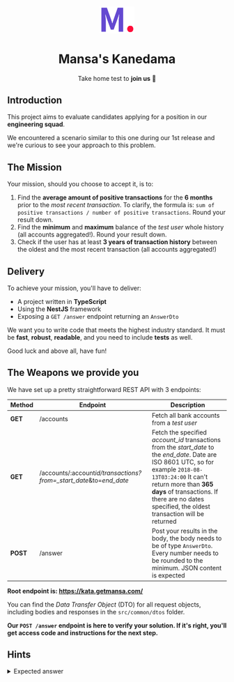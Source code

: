 <p align="center"><a href="https://github.com/MansaGroup/kanedama" target="blank"><img src="../.github/assets/logo.png" width="80" alt="Mansa's Logo" /></a></p>
<h1 align="center">Mansa's Kanedama</h1>
<p align="center">Take home test to <b>join us</b> 💜</p>

## Introduction

This project aims to evaluate candidates applying for a position in our
**engineering squad**.

We encountered a scenario similar to this one during our 1st release and
we're curious to see your approach to this problem.

## The Mission

Your mission, should you choose to accept it, is to:

1. Find the **average amount of positive transactions** for the **6 months**
   prior to the _most recent transaction_. To clarify, the formula is:
   `sum of positive transactions / number of positive transactions`.
   Round your result down.
2. Find the **minimum** and **maximum** balance of the _test user_
   whole history (all accounts aggregated!). Round your result down.
3. Check if the user has at least **3 years of transaction history** between
   the oldest and the most recent transaction (all accounts aggregated!)

## Delivery

To achieve your mission, you'll have to deliver:

- A project written in **TypeScript**
- Using the **NestJS** framework
- Exposing a `GET /answer` endpoint returning an `AnswerDto`

We want you to write code that meets the highest industry standard. It must be
**fast**, **robust**, **readable**, and you need to include **tests** as well.

Good luck and above all, have fun!

## The Weapons we provide you

We have set up a pretty straightforward REST API with 3 endpoints:

| Method   | Endpoint                                                            | Description                                                                                                                                                                                                                                                                         |
| -------- | ------------------------------------------------------------------- | ----------------------------------------------------------------------------------------------------------------------------------------------------------------------------------------------------------------------------------------------------------------------------------- |
| **GET**  | /accounts                                                           | Fetch all bank accounts from a _test user_                                                                                                                                                                                                                                          |
| **GET**  | /accounts/:account*id/transactions?from=\_start_date*&to=_end_date_ | Fetch the specified _account_id_ transactions from the _start_date_ to the _end_date_. Date are ISO 8601 UTC, so for example `2018-08-13T03:24:00` It can't return more than **365 days** of transactions. If there are no dates specified, the oldest transaction will be returned |
| **POST** | /answer                                                             | Post your results in the body, the body needs to be of type `AnswerDto`. Every number needs to be rounded to the minimum. JSON content is expected                                                                                                                                  |

**Root endpoint is: https://kata.getmansa.com/**

You can find the _Data Transfer Object_ (DTO) for all request objects, including bodies and responses in the `src/common/dtos` folder.

**Our `POST /answer` endpoint is here to verify your solution. If it's right, you'll get access code and instructions for the next step.**

## Hints

<details>
<summary>Expected answer</summary>

Here's the expected answer:

```json
{
  "6_month_average_income": 407,
  "3_years_activity": true,
  "max_balance": 19540,
  "min_balance": -4285
}
```

Here the corresponding cURL command:

```bash
curl -XPOST https://kata.getmansa.com/answer \
	-H 'Content-Type: application/json' \
	--data-binary @- << EOF
{
	"6_month_average_income": 407,
	"3_years_activity": true,
	"max_balance": 19540,
	"min_balance": -4285
}
EOF
```

</details>
